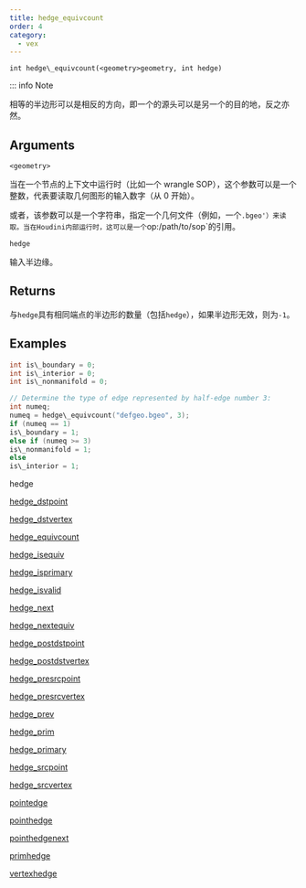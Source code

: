 ```yaml
---
title: hedge_equivcount
order: 4
category:
  - vex
---
```


`int hedge\_equivcount(<geometry>geometry, int hedge)`

::: info Note

相等的半边形可以是相反的方向，即一个的源头可以是另一个的目的地，反之亦然。

## Arguments

`<geometry>`

当在一个节点的上下文中运行时（比如一个 wrangle SOP），这个参数可以是一个整数，代表要读取几何图形的输入数字（从 0 开始）。

或者，该参数可以是一个字符串，指定一个几何文件（例如，一个`.bgeo'）来读取。当在Houdini内部运行时，这可以是一个`op:/path/to/sop`的引用。

`hedge`

输入半边缘。

## Returns

与`hedge`具有相同端点的半边形的数量（包括`hedge`），如果半边形无效，则为`-1`。

## Examples



```c
int is\_boundary = 0;
int is\_interior = 0;
int is\_nonmanifold = 0;

// Determine the type of edge represented by half-edge number 3:
int numeq;
numeq = hedge\_equivcount("defgeo.bgeo", 3);
if (numeq == 1)
is\_boundary = 1;
else if (numeq >= 3)
is\_nonmanifold = 1;
else
is\_interior = 1;

```

hedge

[hedge_dstpoint](hedge_dstpoint.html)

[hedge_dstvertex](hedge_dstvertex.html)

[hedge_equivcount](hedge_equivcount.html)

[hedge_isequiv](hedge_isequiv.html)

[hedge_isprimary](hedge_isprimary.html)

[hedge_isvalid](hedge_isvalid.html)

[hedge_next](hedge_next.html)

[hedge_nextequiv](hedge_nextequiv.html)

[hedge_postdstpoint](hedge_postdstpoint.html)

[hedge_postdstvertex](hedge_postdstvertex.html)

[hedge_presrcpoint](hedge_presrcpoint.html)

[hedge_presrcvertex](hedge_presrcvertex.html)

[hedge_prev](hedge_prev.html)

[hedge_prim](hedge_prim.html)

[hedge_primary](hedge_primary.html)

[hedge_srcpoint](hedge_srcpoint.html)

[hedge_srcvertex](hedge_srcvertex.html)

[pointedge](pointedge.html)

[pointhedge](pointhedge.html)

[pointhedgenext](pointhedgenext.html)

[primhedge](primhedge.html)

[vertexhedge](vertexhedge.html)
